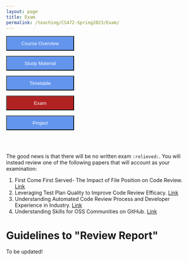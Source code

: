 ```yaml
---
layout: page
title: Exam
permalink: /teaching/CS472-Spring2023/Exam/
---
```

<form action="/teaching/CS472-Spring2023/">
    <input type="submit" style="background-color:cornflowerblue;color:white;width:185px;
height:40px;" value="Course Overview" />
</form>
<form action="/teaching/CS472-Spring2023/study_material/">
    <input type="submit" style="background-color:cornflowerblue;color:white;width:185px;
height:40px;" value="Study Material" />
</form>
<form action="/teaching/CS472-Spring2023/Timetable/">
    <input type="submit" style="background-color:cornflowerblue;color:white;width:185px;
height:40px;" value="Timetable" />
</form>
<form action="/teaching/CS472-Spring2023/Exam/">
    <input type="submit" style="background-color:firebrick;color:white;width:185px;
height:40px;" value="Exam" />
</form>
<form action="/teaching/CS472-Spring2023/project/">
    <input type="submit" style="background-color:cornflowerblue;color:white;width:185px;
height:40px;" value="Project" />
</form>


<br/>
<br/>

The good news is that there will be no written exam ```:relieved:```. 
You will instead review one of the following papers that will account as your examination:
1. First Come First Served- The Impact of File Position on Code Review. [Link](https://dl.acm.org/doi/abs/10.1145/3540250.3549177)
2. Leveraging Test Plan Quality to Improve Code Review Efficacy. [Link](https://dl.acm.org/doi/10.1145/3540250.3558952)
3. Understanding Automated Code Review Process and Developer Experience in Industry. [Link](https://dl.acm.org/doi/abs/10.1145/3540250.3558950)
4. Understanding Skills for OSS Communities on GitHub. [Link](https://dl.acm.org/doi/abs/10.1145/3540250.3549082)

Guidelines to "Review Report"
==========

To be updated!


